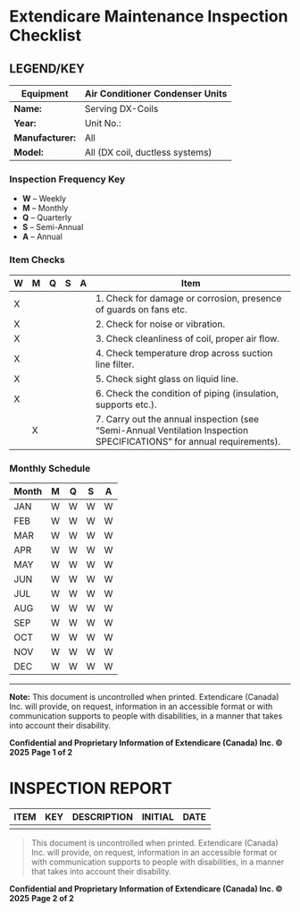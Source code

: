 # Extendicare Maintenance Inspection Checklist

## LEGEND/KEY

| Equipment                                   | Air Conditioner Condenser Units |
|---------------------------------------------|---------------------------------|
| **Name:**                                   | Serving DX-Coils                |
| **Year:**                                   | Unit No.:                       |
| **Manufacturer:**                           | All                             |
| **Model:**                                  | All (DX coil, ductless systems) |

### Inspection Frequency Key
- **W** – Weekly
- **M** – Monthly
- **Q** – Quarterly
- **S** – Semi-Annual
- **A** – Annual

### Item Checks

| W | M | Q | S | A | Item                                                                 |
|---|---|---|---|---|----------------------------------------------------------------------|
| X |   |   |   |   | 1. Check for damage or corrosion, presence of guards on fans etc.  |
| X |   |   |   |   | 2. Check for noise or vibration.                                    |
| X |   |   |   |   | 3. Check cleanliness of coil, proper air flow.                    |
| X |   |   |   |   | 4. Check temperature drop across suction line filter.             |
| X |   |   |   |   | 5. Check sight glass on liquid line.                               |
| X |   |   |   |   | 6. Check the condition of piping (insulation, supports etc.).     |
|   | X |   |   |   | 7. Carry out the annual inspection (see “Semi-Annual Ventilation Inspection SPECIFICATIONS” for annual requirements). |

### Monthly Schedule

| Month | M | Q | S | A |
|-------|---|---|---|---|
| JAN   | W | W | W | W |
| FEB   | W | W | W | W |
| MAR   | W | W | W | W |
| APR   | W | W | W | W |
| MAY   | W | W | W | W |
| JUN   | W | W | W | W |
| JUL   | W | W | W | W |
| AUG   | W | W | W | W |
| SEP   | W | W | W | W |
| OCT   | W | W | W | W |
| NOV   | W | W | W | W |
| DEC   | W | W | W | W |

----

**Note:** This document is uncontrolled when printed. Extendicare (Canada) Inc. will provide, on request, information in an accessible format or with communication supports to people with disabilities, in a manner that takes into account their disability.

**Confidential and Proprietary Information of Extendicare (Canada) Inc. © 2025**
**Page 1 of 2**

# INSPECTION REPORT

| ITEM | KEY | DESCRIPTION | INITIAL | DATE |
|------|-----|-------------|---------|------|
|      |     |             |         |      |

> This document is uncontrolled when printed. Extendicare (Canada) Inc. will provide, on request, information in an accessible format or with communication supports to people with disabilities, in a manner that takes into account their disability.

**Confidential and Proprietary Information of Extendicare (Canada) Inc. © 2025**
**Page 2 of 2**